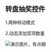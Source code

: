 ## 转盘抽奖控件

1.两种转动模式

2.动态添加奖项数量

![演示图片，有点糊](https://github.com/BigggFish/TurntableView/blob/master/kk-2017-09-20-15-00-29.gif)
